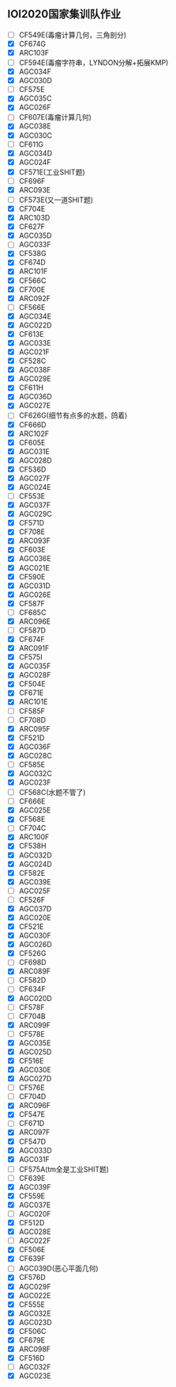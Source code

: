 ## IOI2020国家集训队作业

- [ ] CF549E(毒瘤计算几何，三角剖分)
- [x] CF674G
- [x] ARC103F
- [ ] CF594E(毒瘤字符串，LYNDON分解+拓展KMP)
- [x] AGC034F
- [x] AGC030D
- [ ] CF575E
- [x] AGC035C
- [x] AGC026F
- [ ] CF607E(毒瘤计算几何)
- [x] AGC038E
- [x] AGC030C
- [ ] CF611G
- [x] AGC034D
- [x] AGC024F
- [x] CF571E(工业SHIT题)
- [ ] CF696F
- [x] ARC093E
- [ ] CF573E(又一道SHIT题)
- [x] CF704E
- [x] ARC103D
- [x] CF627F
- [x] AGC035D
- [ ] AGC033F
- [x] CF538G
- [x] CF674D
- [x] ARC101F
- [x] CF566C
- [x] CF700E
- [x] ARC092F
- [ ] CF566E
- [x] AGC034E
- [x] AGC022D
- [x] CF613E
- [x] AGC033E
- [x] AGC021F
- [x] CF528C
- [x] AGC038F
- [x] AGC029E
- [x] CF611H
- [x] AGC036D
- [x] AGC027E
- [ ] CF626G(细节有点多的水题，鸽着)
- [x] CF666D
- [x] ARC102F
- [x] CF605E
- [x] AGC031E
- [x] AGC028D
- [x] CF536D
- [x] AGC027F
- [x] AGC024E
- [ ] CF553E
- [x] AGC037F
- [x] AGC029C
- [x] CF571D
- [x] CF708E
- [x] ARC093F
- [x] CF603E
- [x] AGC036E
- [x] AGC021E
- [x] CF590E
- [x] AGC031D
- [x] AGC026E
- [x] CF587F
- [ ] CF685C
- [x] ARC096E
- [ ] CF587D
- [x] CF674F
- [x] ARC091F
- [x] CF575I
- [x] AGC035F
- [x] AGC028F
- [x] CF504E
- [x] CF671E
- [x] ARC101E
- [ ] CF585F
- [ ] CF708D
- [x] ARC095F
- [x] CF521D
- [x] AGC036F
- [x] AGC028C
- [ ] CF585E
- [x] AGC032C
- [x] AGC023F
- [ ] CF568C(水题不管了)
- [ ] CF666E
- [x] AGC025E
- [x] CF568E
- [ ] CF704C
- [x] ARC100F
- [x] CF538H
- [x] AGC032D
- [x] AGC024D
- [x] CF582E
- [x] AGC039E
- [ ] AGC025F
- [ ] CF526F
- [x] AGC037D
- [x] AGC020E
- [x] CF521E
- [x] AGC030F
- [x] AGC026D
- [x] CF526G
- [ ] CF698D
- [x] ARC089F
- [ ] CF582D
- [ ] CF634F
- [x] AGC020D
- [ ] CF578F
- [ ] CF704B
- [x] ARC099F
- [ ] CF578E
- [x] AGC035E
- [x] AGC025D
- [x] CF516E
- [x] AGC030E
- [x] AGC027D
- [ ] CF576E
- [ ] CF704D
- [x] ARC096F
- [x] CF547E
- [ ] CF671D
- [x] ARC097F
- [x] CF547D
- [x] AGC033D
- [x] AGC031F
- [ ] CF575A(tm全是工业SHIT题)
- [ ] CF639E
- [x] AGC039F
- [x] CF559E
- [x] AGC037E
- [ ] AGC020F
- [x] CF512D
- [x] AGC028E
- [ ] AGC022F
- [x] CF506E
- [x] CF639F
- [ ] AGC039D(恶心平面几何)
- [x] CF576D
- [x] AGC029F
- [x] AGC022E
- [x] CF555E
- [x] AGC032E
- [x] AGC023D
- [x] CF506C
- [x] CF679E
- [x] ARC098F
- [x] CF516D
- [ ] AGC032F
- [x] AGC023E
